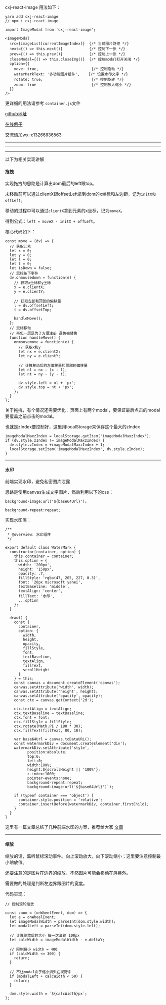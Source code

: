 cxj-react-image 用法如下：

```
yarn add cxj-react-image
// npm i cxj-react-image
```

```
import ImageModal from 'cxj-react-image';

<ImageModal 
  src={imageList[currentImageIndex]}  {/* 当前图片路径 */}
  next={() => this.next()}            {/* 控制下一张 */}
  prev={() => this.prev()}            {/* 控制上一张 */}
  closeModal={() => this.closeImg()}  {/* 控制modal打开关闭 */}
  option={{
    move: true,                        {/* 控制拖动 */}
    waterMarkText: '多功能图片组件',    {/* 设置水印文字 */}
    rotate: true,                      {/* 控制旋转 */}
    zoom: true                         {/* 控制放大缩小 */}
  }}
/>
```

更详细的用法请参考 ``container.js``文件

[github地址](https://github.com/wtfjun/reactImageDemo)

[在线例子](https://wtfjun.github.io/reactImageDemo/build/)

交流请加wx: c13266836563

<hr />
<hr />
<hr />

以下为相关实现讲解

#### 拖拽

实现拖拽的思路是计算出dom最后的left跟top。

未移动前可以通过clientX跟offsetLeft拿到dom的x坐标和左边距，记为``initX和offLeft``。

移动的过程中可以通过``clientX``拿到元素的x坐标，记为``moveX``。

得到公式：``left = moveX - initX + offLeft``。

核心代码如下：
```
const move = (dv) => {
  // 获取元素
  let x = 0;
  let y = 0;
  let l = 0;
  let t = 0;
  let isDown = false;
  // 鼠标按下事件
  dv.onmousedown = function(e) {
    // 获取x坐标和y坐标
    x = e.clientX;
    y = e.clientY;

    // 获取左部和顶部的偏移量
    l = dv.offsetLeft;
    t = dv.offsetTop;
  
    handleMove();
  };
  // 鼠标移动
  // 再包一层是为了方便注册 避免被替换
  function handleMove() {
    onmousemove = function(e) { 
      // 获取x和y
      let nx = e.clientX;
      let ny = e.clientY;

      // 计算移动后的左偏移量和顶部的偏移量
      let nl = nx - (x - l);
      let nt = ny - (y - t);

      dv.style.left = nl + 'px';
      dv.style.top = nt + 'px';
    };
  }
};
```

关于拖拽，有个情况还需要优化：页面上有两个modal，要保证最后点击的modal要覆盖之前点击的modal。

也就是zIndex要控制好，这里用localStorage来保存这个最大的zIndex

```
imageModalMaxzIndex = localStorage.getItem('imageModalMaxzIndex');
if (dv.style.zIndex != imageModalMaxzIndex) {
  dv.style.zIndex = +imageModalMaxzIndex + 1;
  localStorage.setItem('imageModalMaxzIndex', dv.style.zIndex);
}
```
<hr />

#### 水印

前端实现水印，避免私密图片泄露

思路是使用canvas生成文字图片，然后利用以下的css：

``background-image:url('${base64Url}');``

``background-repeat:repeat;``

实现水印类：
```
/**
 * @overview: 水印组件
 */

export default class WaterMark {
  constructor(container, option) {
    this.container = container;
    this.option = {
      width: '200px',
      height: '150px',
      opacity: .7,
      fillStyle: 'rgba(47, 205, 227, 0.3)',
      font: '20px microsoft yahei',
      textBaseline: 'middle',
      textAlign: 'center',
      fillText: '水印',
      ...option
    };
  }
    
  draw() {
    const { 
      container, 
      option: {
        width,
        height,
        opacity,
        fillStyle,
        font,
        textBaseline,
        textAlign,
        fillText,
        scrollHeight
      } 
    } = this;
    const canvas = document.createElement('canvas');
    canvas.setAttribute('width', width);
    canvas.setAttribute('height', height);
    canvas.setAttribute('opacity', opacity);
    const ctx = canvas.getContext('2d');
  
    ctx.textAlign = textAlign;
    ctx.textBaseline = textBaseline;
    ctx.font = font;
    ctx.fillStyle = fillStyle;
    ctx.rotate(Math.PI / 180 * 30);
    ctx.fillText(fillText, 80, 10);
        
    var base64Url = canvas.toDataURL();
    const watermarkDiv = document.createElement('div');
    watermarkDiv.setAttribute('style', `
          position:absolute;
          top:0;
          left:0;
          width:100%;
          height:${scrollHeight || '100%'};
          z-index:1000;
          pointer-events:none;
          background-repeat:repeat;
          background-image:url('${base64Url}')`);
  
    if (typeof container === 'object') {
      container.style.position = 'relative';
      container.insertBefore(watermarkDiv, container.firstChild);
    }
  }
}
```

这里有一篇文章总结了几种前端水印的方案，推荐给大家 [文章](https://juejin.im/post/5b61a273e51d45349e11aba8)

<hr />

#### 缩放

缩放的话，监听鼠标滚动事件。向上滚动放大，向下滚动缩小；这里要注意控制最小缩放值。

还要注意的是图片在边界的缩放，不然图片可能会移动在屏幕外。

需要做的处理是判断左边界跟图片的宽度。

代码实现：
```
// 控制滚轮缩放

const zoom = (onWheelEvent, dom) => {
  let e = onWheelEvent;
  let imageModalWidth = parseInt(dom.style.width);
  let modalLeft = parseInt(dom.style.left);
      
  // 计算缩放后的大小 每一次滚轮 100px
  let calcWidth = imageModalWidth - e.deltaY;                 
      
  // 限制最小 width = 400
  if (calcWidth <= 300) {
    return;
  }
    
  // 不让modal由于缩小消失在视野中
  if (modalLeft + calcWidth < 50) {
    return;
  }
      
  dom.style.width = `${calcWidth}px`;
};
```




